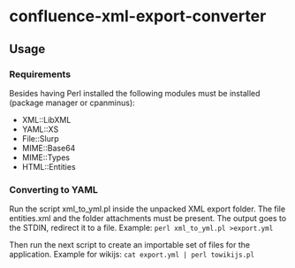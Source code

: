 # confluence-xml-export-converter

## Usage
### Requirements
Besides having Perl installed the following modules must be installed (package manager or cpanminus):
- XML::LibXML
- YAML::XS
- File::Slurp
- MIME::Base64
- MIME::Types
- HTML::Entities

### Converting to YAML
Run the script xml_to_yml.pl inside the unpacked XML export folder. The file entities.xml and the folder attachments must be present. The output goes to the STDIN, redirect it to a file.
Example:
`perl xml_to_yml.pl >export.yml`

Then run the next script to create an importable set of files for the application.
Example for wikijs:
`cat export.yml | perl towikijs.pl`
